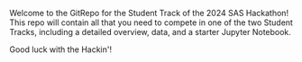 Welcome to the GitRepo for the Student Track of the 2024 SAS Hackathon! This repo will contain all that you need to compete in one of the two Student Tracks, including a detailed overview, data, and a starter Jupyter Notebook.

Good luck with the Hackin'!
